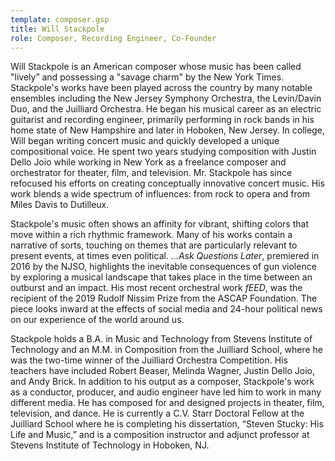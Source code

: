 ```yaml
---
template: composer.gsp
title: Will Stackpole
role: Composer, Recording Engineer, Co-Founder
---
```


Will Stackpole is an American composer whose music has been called "lively” and possessing a "savage charm" by the New York Times. Stackpole's works have been played across the country by many notable ensembles including the New Jersey Symphony Orchestra, the Levin/Davin Duo, and the Juilliard Orchestra. He began his musical career as an electric guitarist and recording engineer, primarily performing in rock bands in his home state of New Hampshire and later in Hoboken, New Jersey. In college, Will began writing concert music and quickly developed a unique compositional voice. He spent two years studying composition with Justin Dello Joio while working in New York as a freelance composer and orchestrator for theater, film, and television. Mr. Stackpole has since refocused his efforts on creating conceptually innovative concert music. His work blends a wide spectrum of influences: from rock to opera and from Miles Davis to Dutilleux.

Stackpole's music often shows an affinity for vibrant, shifting colors that move within a rich rhythmic framework. Many of his works contain a narrative of sorts, touching on themes that are particularly relevant to present events, at times even political. _...Ask Questions Later_, premiered in 2016 by the NJSO, highlights the inevitable consequences of gun violence by exploring a musical landscape that takes place in the time between an outburst and an impact. His most recent orchestral work _fEED_, was the recipient of the 2019 Rudolf Nissim Prize from the ASCAP Foundation. The piece looks inward at the effects of social media and 24-hour political news on our experience of the world around us.

Stackpole holds a B.A. in Music and Technology from Stevens Institute of Technology and an M.M. in Composition from the Juilliard School, where he was the two-time winner of the Juilliard Orchestra Competition. His teachers have included Robert Beaser, Melinda Wagner, Justin Dello Joio, and Andy Brick. In addition to his output as a composer, Stackpole's work as a conductor, producer, and audio engineer have led him to work in many different media. He has composed for and designed projects in theater, film, television, and dance. He is currently a C.V. Starr Doctoral Fellow at the Juilliard School where he is completing his dissertation, “Steven Stucky: His Life and Music,” and is a composition instructor and adjunct professor at Stevens Institute of Technology in Hoboken, NJ.
